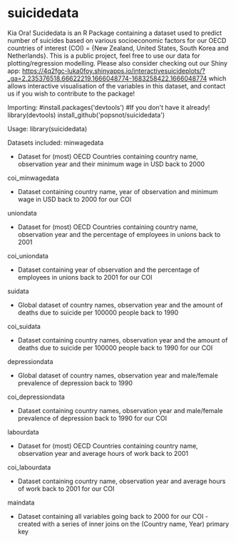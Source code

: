 # suicidedata
Kia Ora! Sucidedata is an R Package containing a dataset used to predict number of suicides based on various socioeconomic factors for our OECD countries of
interest (COI) = {New Zealand, United States, South Korea and Netherlands}. This is a public project, feel free to use our data for plotting/regression
modelling. Please also consider checking out our Shiny app:
https://4q2fgc-luka0foy.shinyapps.io/interactivesuicideplots/?_ga=2.235376518.66622219.1666048774-1683258422.1666048774
which allows interactive visualisation of the variables in this dataset, and contact us if you wish to contribute to the package!

Importing:
#install.packages('devtools') #If you don't have it already!
library(devtools)
install_github('popsnot/suicidedata')

Usage:
library(suicidedata)

Datasets included:
minwagedata
- Dataset for (most) OECD Countries containing country name, observation year and their minimum wage in USD back to 2000


coi_minwagedata
- Dataset containing country name, year of observation and minimum wage in USD back to 2000 for our COI

uniondata
- Dataset for (most) OECD Countries containing country name, observation year and the percentage of employees in unions back to 2001


coi_uniondata
- Dataset containing year of observation and the percentage of employees in unions back to 2001 for our COI

suidata
- Global dataset of country names, observation year and the amount of deaths due to suicide per 100000 people back to 1990


coi_suidata
- Dataset containing country names, observation year and the amount of deaths due to suicide per 100000 people back to 1990 for our COI

depressiondata
- Global dataset of country names, observation year and male/female prevalence of depression back to 1990


coi_depressiondata
- Dataset containing country names, observation year and male/female prevalence of depression back to 1990 for our COI

labourdata
- Dataset for (most) OECD Countries containing country name, observation year and average hours of work back to 2001


coi_labourdata
- Dataset containing country name, observation year and average hours of work back to 2001 for our COI


maindata
- Dataset containing all variables going back to 2000 for our COI - created with a series of inner joins on the (Country name, Year) primary key
